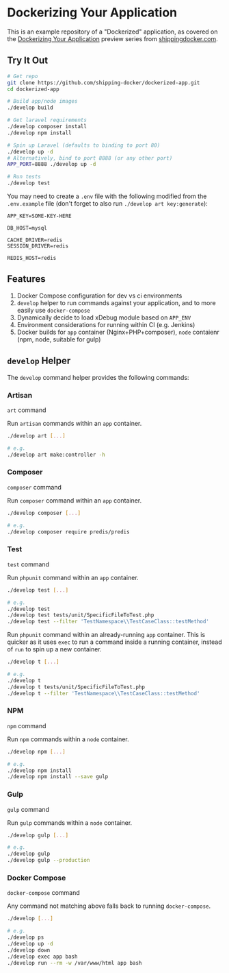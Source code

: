 # Dockerizing Your Application

This is an example repository of a "Dockerized" application, as covered on the [Dockerizing Your Application](https://shippingdocker.com/dockerized-app/) preview series from [shippingdocker.com](https://shippingdocker.com).

## Try It Out

```bash
# Get repo
git clone https://github.com/shipping-docker/dockerized-app.git
cd dockerized-app

# Build app/node images
./develop build

# Get laravel requirements
./develop composer install
./develop npm install

# Spin up Laravel (defaults to binding to port 80)
./develop up -d
# Alternatively, bind to port 8888 (or any other port)
APP_PORT=8888 ./develop up -d

# Run tests
./develop test
```

You may need to create a `.env` file with the following modified from the `.env.example` file (don't forget to also run `./develop art key:generate`):

```
APP_KEY=SOME-KEY-HERE

DB_HOST=mysql

CACHE_DRIVER=redis
SESSION_DRIVER=redis

REDIS_HOST=redis
```

## Features

1. Docker Compose configuration for dev vs ci environments
2. `develop` helper to run commands against your application, and to more easily use `docker-compose`
3. Dynamically decide to load xDebug module based on `APP_ENV`
4. Environment considerations for running within CI (e.g. Jenkins)
5. Docker builds for `app` container (Nginx+PHP+composer), `node` contaienr (npm, node, suitable for gulp)

## `develop` Helper

The `develop` command helper provides the following commands:

### Artisan

`art` command

Run `artisan` commands within an `app` container. 

```bash
./develop art [...]

# e.g.
./develop art make:controller -h
```

### Composer

`composer` command

Run `composer` command within an `app` container.

```bash
./develop composer [...]

# e.g.
./develop composer require predis/predis
```

### Test

`test` command

Run `phpunit` command within an `app` container.

```bash
./develop test [...]

# e.g.
./develop test
./develop test tests/unit/SpecificFileToTest.php
./develop test --filter 'TestNamespace\\TestCaseClass::testMethod'
```

Run `phpunit` command within an already-running `app` container. This is quicker as it uses `exec` to run a command inside a running container, instead of `run` to spin up a new container.

```bash
./develop t [...]

# e.g.
./develop t
./develop t tests/unit/SpecificFileToTest.php
./develop t --filter 'TestNamespace\\TestCaseClass::testMethod'
```

### NPM

`npm` command

Run `npm` commands within a `node` container.

```bash
./develop npm [...]

# e.g.
./develop npm install
./develop npm install --save gulp
```

### Gulp

`gulp` command

Run `gulp` commands within a `node` container.

```bash
./develop gulp [...]

# e.g.
./develop gulp
./develop gulp --production
```

### Docker Compose

`docker-compose` command

Any command not matching above falls back to running `docker-compose`.

```bash
./develop [...]

# e.g.
./develop ps
./develop up -d
./develop down
./develop exec app bash
./develop run --rm -w /var/www/html app bash
```







